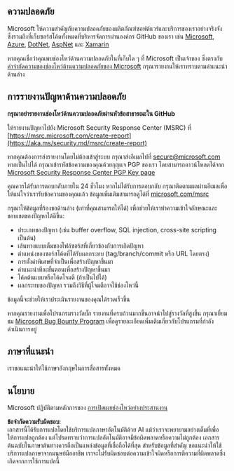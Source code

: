## ความปลอดภัย

Microsoft ให้ความสำคัญกับความปลอดภัยของผลิตภัณฑ์ซอฟต์แวร์และบริการของเราอย่างจริงจัง ซึ่งรวมถึงที่เก็บซอร์สโค้ดทั้งหมดที่บริหารจัดการผ่านองค์กร GitHub ของเรา เช่น [Microsoft](https://github.com/Microsoft), [Azure](https://github.com/Azure), [DotNet](https://github.com/dotnet), [AspNet](https://github.com/aspnet) และ [Xamarin](https://github.com/xamarin)

หากคุณเชื่อว่าคุณพบช่องโหว่ด้านความปลอดภัยในที่เก็บใด ๆ ที่ Microsoft เป็นเจ้าของ ซึ่งตรงกับ [คำจำกัดความของช่องโหว่ด้านความปลอดภัยของ Microsoft](https://aka.ms/security.md/definition) กรุณารายงานให้เราทราบตามคำแนะนำด้านล่าง

## การรายงานปัญหาด้านความปลอดภัย

**กรุณาอย่ารายงานช่องโหว่ด้านความปลอดภัยผ่านหัวข้อสาธารณะใน GitHub**

ให้รายงานปัญหาไปยัง Microsoft Security Response Center (MSRC) ที่ [https://msrc.microsoft.com/create-report](https://aka.ms/security.md/msrc/create-report)

หากคุณต้องการส่งรายงานโดยไม่ต้องเข้าสู่ระบบ กรุณาส่งอีเมลไปที่ [secure@microsoft.com](mailto:secure@microsoft.com) หากเป็นไปได้ กรุณาเข้ารหัสข้อความของคุณด้วยกุญแจ PGP ของเรา โดยสามารถดาวน์โหลดได้จาก [Microsoft Security Response Center PGP Key page](https://aka.ms/security.md/msrc/pgp)

คุณควรได้รับการตอบกลับภายใน 24 ชั่วโมง หากไม่ได้รับการตอบกลับ กรุณาติดตามผลผ่านอีเมลเพื่อให้แน่ใจว่าเรารับข้อความของคุณแล้ว ข้อมูลเพิ่มเติมสามารถดูได้ที่ [microsoft.com/msrc](https://www.microsoft.com/msrc)

กรุณาให้ข้อมูลที่ร้องขอด้านล่าง (เท่าที่คุณสามารถให้ได้) เพื่อช่วยให้เราทำความเข้าใจลักษณะและขอบเขตของปัญหาได้ดีขึ้น:

  * ประเภทของปัญหา (เช่น buffer overflow, SQL injection, cross-site scripting เป็นต้น)
  * เส้นทางแบบเต็มของไฟล์ซอร์สที่เกี่ยวข้องกับการเกิดปัญหา
  * ตำแหน่งของซอร์สโค้ดที่ได้รับผลกระทบ (tag/branch/commit หรือ URL โดยตรง)
  * การตั้งค่าพิเศษที่จำเป็นเพื่อสร้างปัญหาขึ้นมา
  * คำแนะนำทีละขั้นตอนเพื่อสร้างปัญหาขึ้นมา
  * โค้ดต้นแบบหรือโค้ดโจมตี (ถ้าเป็นไปได้)
  * ผลกระทบของปัญหา รวมถึงวิธีที่ผู้โจมตีอาจใช้ช่องโหว่นี้

ข้อมูลนี้จะช่วยให้เราประเมินรายงานของคุณได้รวดเร็วขึ้น

หากคุณรายงานเพื่อโปรแกรมรางวัลบั๊ก รายงานที่ครบถ้วนมากขึ้นอาจนำไปสู่รางวัลที่สูงขึ้น กรุณาเยี่ยมชม [Microsoft Bug Bounty Program](https://aka.ms/security.md/msrc/bounty) เพื่อดูรายละเอียดเพิ่มเติมเกี่ยวกับโปรแกรมที่กำลังดำเนินการอยู่

## ภาษาที่แนะนำ

เราขอแนะนำให้ใช้ภาษาอังกฤษในการสื่อสารทั้งหมด

## นโยบาย

Microsoft ปฏิบัติตามหลักการของ [การเปิดเผยช่องโหว่อย่างประสานงาน](https://aka.ms/security.md/cvd)

**ข้อจำกัดความรับผิดชอบ**:  
เอกสารนี้ได้รับการแปลโดยใช้บริการแปลภาษาอัตโนมัติด้วย AI แม้ว่าเราจะพยายามอย่างเต็มที่เพื่อให้การแปลถูกต้อง แต่โปรดทราบว่าการแปลอัตโนมัติอาจมีข้อผิดพลาดหรือความไม่ถูกต้อง เอกสารต้นฉบับในภาษาต้นทางควรถือเป็นแหล่งข้อมูลที่เชื่อถือได้ที่สุด สำหรับข้อมูลที่สำคัญ ขอแนะนำให้ใช้บริการแปลภาษาจากมนุษย์มืออาชีพ เราจะไม่รับผิดชอบต่อความเข้าใจผิดหรือการตีความที่ผิดพลาดซึ่งเกิดจากการใช้การแปลนี้
